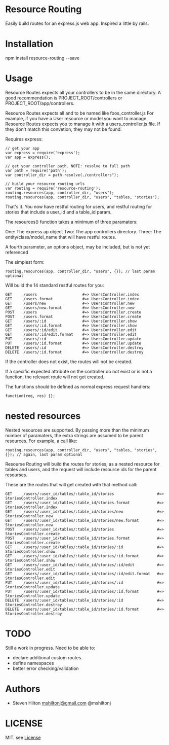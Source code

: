 # Resource Routing

Easily build routes for an express.js web app. Inspired a little by rails.

# Installation

npm install resource-routing --save

# Usage

Resource Routes expects all your controllers to be in the same directory. A good recommendation is PROJECT_ROOT/controllers 
or PROJECT_ROOT/app/controllers.

Resource Routes expects all and to be named like foos_controller.js
For example, if you have a User resource or model you want to manage. Resource Routes expects you to manage it
with a users_controller.js file. If they don't match this convetion, they may not be found.

Requires express:

    // get your app
    var express = require('express');
    var app = express();
    
    // get your controller path. NOTE: resolve to full path
    var path = require('path');
    var controller_dir = path.resolve(./controllers");
    
    // build your resource routing urls
    var routing = require('resource-routing');
    routing.resources(app, controller_dir, "users");
    routing.resources(app, controller_dir, "users", "tables, "stories");

That's it. You now have restful routing for users, and restful routing for stories that include a user_id and a table_id param.

The resources() function takes a minimum of three paramaters:

One:   The express ap object
Two:   The app controllers directory.
Three: The entity/class/model_name that will have restful routes.

A fourth parameter, an options object, may be included, but is not yet referenced


The simplest form:

    routing.resources(app, controller_dir, "users", {}); // last param optional


Will build the 14 standard restful routes for you:

    GET     /users                    #=> UsersController.index
    GET     /users.format             #=> UsersController.index
    GET     /users/new                #=> UsersController.new
    GET     /users/new.format         #=> UsersController.new
    POST    /users                    #=> UsersController.create
    POST    /users.format             #=> UsersController.create
    GET     /users/:id                #=> UsersController.show
    GET     /users/:id.format         #=> UsersController.show
    GET     /users/:id/edit           #=> UsersController.edit
    GET     /users/:id/edit.format    #=> UsersController.edit
    PUT     /users/:id                #=> UsersController.update
    PUT     /users/:id.format         #=> UsersController.update
    DELETE  /users/:id                #=> UsersController.destroy
    DELETE  /users/:id.format         #=> UsersController.destroy

If the controller does not exist, the routes will not be created.

If a specific expected attribute on the controller do not exist or is not a function, 
the relevant route will not get created.

The functions should be defined as normal express request handlers:

    function(req, res) {};

# nested resources
Nested resources are supported. By passing more than the minimum number of paramaters, the extra
strings are assumed to be parent resources. For example, a call like:

    routing.resources(app, controller_dir, "users", "tables, "stories", {}); // again, last param optional

Resourse Routing will build the routes for stories, as a nested 
resource for tables and users, and the request will include resource
ids for the parent resourses.

These are the routes that will get created with that method call:

    GET     /users/:user_id/tables/:table_id/stories                   #=> StoriesController.index
    GET     /users/:user_id/tables/:table_id/stories.format            #=> StoriesController.index
    GET     /users/:user_id/tables/:table_id/stories/new               #=> StoriesController.new
    GET     /users/:user_id/tables/:table_id/stories/new.format        #=> StoriesController.new
    POST    /users/:user_id/tables/:table_id/stories                   #=> StoriesController.create
    POST    /users/:user_id/tables/:table_id/stories.format            #=> StoriesController.create
    GET     /users/:user_id/tables/:table_id/stories/:id               #=> StoriesController.show
    GET     /users/:user_id/tables/:table_id/stories/:id.format        #=> StoriesController.show
    GET     /users/:user_id/tables/:table_id/stories/:id/edit          #=> StoriesController.edit
    GET     /users/:user_id/tables/:table_id/stories/:id/edit.format   #=> StoriesController.edit
    PUT     /users/:user_id/tables/:table_id/stories/:id               #=> StoriesController.update
    PUT     /users/:user_id/tables/:table_id/stories/:id.format        #=> StoriesController.update
    DELETE  /users/:user_id/tables/:table_id/stories/:id               #=> StoriesController.destroy
    DELETE  /users/:user_id/tables/:table_id/stories/:id.format        #=> StoriesController.destroy

# TODO

Still a work in progress. Need to be able to: 
* declare additional custom routes.
* define namespaces
* better error checking/validation

# Authors
* Steven Hilton <mshiltonj@gmail.com> @mshiltonj

# LICENSE

MIT. see [License](LICENSE)

